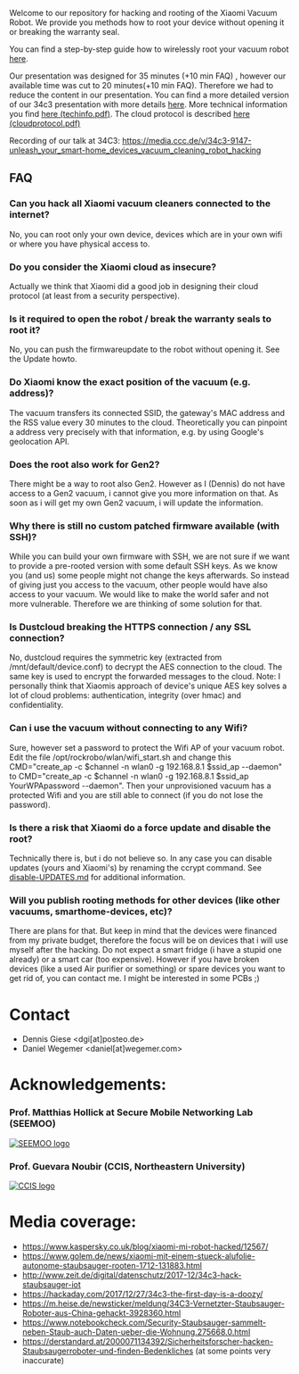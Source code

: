 Welcome to our repository for hacking and rooting of the Xiaomi Vacuum Robot. We provide you methods how to root your device without opening it or breaking the warranty seal.

You can find a step-by-step guide how to wirelessly root your vacuum robot [here](https://github.com/dgiese/dustcloud/blob/master/UPDATE-howto.md).

Our presentation was designed for 35 minutes (+10 min FAQ) , however our available time was cut to 20 minutes(+10 min FAQ). Therefore we had to reduce the content in our presentation.
You can find a more detailed version of our 34c3 presentation with more details [here](https://github.com/dgiese/dustcloud/raw/master/34c3-presentation/34c3_Staubi-current_split_animation.pdf).
More technical information you find [here (techinfo.pdf)](https://github.com/dgiese/dustcloud/raw/master/xiaomi.vacuum.gen1/techinfo.pdf). The cloud protocol is described [here (cloudprotocol.pdf)](https://github.com/dgiese/dustcloud/raw/master/cloudprotocol.pdf)

Recording of our talk at 34C3: https://media.ccc.de/v/34c3-9147-unleash_your_smart-home_devices_vacuum_cleaning_robot_hacking

## FAQ
### Can you hack all Xiaomi vacuum cleaners connected to the internet?
No, you can root only your own device, devices which are in your own wifi or where you have physical access to.
### Do you consider the Xiaomi cloud as insecure?
Actually we think that Xiaomi did a good job in designing their cloud protocol (at least from a security perspective).
### Is it required to open the robot / break the warranty seals to root it?
No, you can push the firmwareupdate to the robot without opening it. See the Update howto.
### Do Xiaomi know the exact position of the vacuum (e.g. address)?
The vacuum transfers its connected SSID, the gateway's MAC address and the RSS value every 30 minutes to the cloud. Theoretically you can pinpoint a address very precisely with that information, e.g. by using Google's geolocation API.
### Does the root also work for Gen2?
There might be a way to root also Gen2. However as I (Dennis) do not have access to a Gen2 vacuum, i cannot give you more information on that. As soon as i will get my own Gen2 vacuum, i will update the information.
### Why there is still no custom patched firmware available (with SSH)?
While you can build your own firmware with SSH, we are not sure if we want to provide a pre-rooted version with some default SSH keys. As we know you (and us) some people might not change the keys afterwards. So instead of giving just you access to the vacuum, other people would have also access to your vacuum. We would like to make the world safer and not more vulnerable. Therefore we are thinking of some solution for that.
### Is Dustcloud breaking the HTTPS connection / any SSL connection?
No, dustcloud requires the symmetric key (extracted from /mnt/default/device.conf) to decrypt the AES connection to the cloud. The same key is used to encrypt the forwarded messages to the cloud.
Note: I personally think that Xiaomis approach of device's unique AES key solves a lot of cloud problems: authentication, integrity (over hmac) and confidentiality.
### Can i use the vacuum without connecting to any Wifi?
Sure, however set a password to protect the Wifi AP of your vacuum robot. Edit the file /opt/rockrobo/wlan/wifi_start.sh and change this CMD="create_ap -c $channel -n wlan0 -g 192.168.8.1 $ssid_ap --daemon" to CMD="create_ap -c $channel -n wlan0 -g 192.168.8.1 $ssid_ap YourWPApassword --daemon". Then your unprovisioned vacuum has a protected Wifi and you are still able to connect (if you do not lose the password).
### Is there a risk that Xiaomi do a force update and disable the root?
Technically there is, but i do not believe so. In any case you can disable updates (yours and Xiaomi's) by renaming the ccrypt command. See [disable-UPDATES.md](https://github.com/dgiese/dustcloud/blob/master/disable-UPDATES.md) for additional information. 
### Will you publish rooting methods for other devices (like other vacuums, smarthome-devices, etc)?
There are plans for that. But keep in mind that the devices were financed from my private budget, therefore the focus will be on devices that i will use myself after the hacking. Do not expect a smart fridge (i have a stupid one already) or a smart car (too expensive). However if you have broken devices (like a used Air purifier or something) or spare devices you want to get rid of, you can contact me. I might be interested in some PCBs ;)

# Contact
* Dennis Giese <dgi[at]posteo.de>
* Daniel Wegemer <daniel[at]wegemer.com>

# Acknowledgements:
### Prof. Matthias Hollick at Secure Mobile Networking Lab (SEEMOO)
<a href="https://www.seemoo.tu-darmstadt.de">![SEEMOO logo](https://github.com/dgiese/dustcloud/raw/master/gfx/seemoo.png)</a>
### Prof. Guevara Noubir (CCIS, Northeastern University)
<a href="http://www.ccs.neu.edu/home/noubir/Home.html">![CCIS logo](https://github.com/dgiese/dustcloud/raw/master/gfx/CCISLogo_S_gR.png)</a>

# Media coverage:
* https://www.kaspersky.co.uk/blog/xiaomi-mi-robot-hacked/12567/
* https://www.golem.de/news/xiaomi-mit-einem-stueck-alufolie-autonome-staubsauger-rooten-1712-131883.html
* http://www.zeit.de/digital/datenschutz/2017-12/34c3-hack-staubsauger-iot
* https://hackaday.com/2017/12/27/34c3-the-first-day-is-a-doozy/
* https://m.heise.de/newsticker/meldung/34C3-Vernetzter-Staubsauger-Roboter-aus-China-gehackt-3928360.html
* https://www.notebookcheck.com/Security-Staubsauger-sammelt-neben-Staub-auch-Daten-ueber-die-Wohnung.275668.0.html
* https://derstandard.at/2000071134392/Sicherheitsforscher-hacken-Staubsaugerroboter-und-finden-Bedenkliches (at some points very inaccurate)

